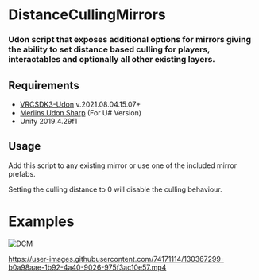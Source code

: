 
# DistanceCullingMirrors
### Udon script that exposes additional options for mirrors giving the ability to set distance based culling for players, interactables and optionally all other existing layers.

 ## Requirements
 
 * [VRCSDK3-Udon](https://vrchat.com/home/download) v.2021.08.04.15.07+
 * [Merlins Udon Sharp](https://github.com/MerlinVR/UdonSharp) (For U# Version)
 * Unity 2019.4.29f1
  ## Usage
  Add this script to any existing mirror or use one of the included mirror prefabs.
 
 Setting the culling distance to 0 will disable the culling behaviour.


# Examples

![DCM](https://user-images.githubusercontent.com/74171114/130367351-38c68131-0916-4820-b067-54d5e257602a.png)

https://user-images.githubusercontent.com/74171114/130367299-b0a98aae-1b92-4a40-9026-975f3ac10e57.mp4
